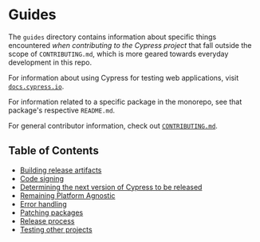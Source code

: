 # Guides

The `guides` directory contains information about specific things encountered *when contributing to the Cypress project* that fall outside the scope of `CONTRIBUTING.md`, which is more geared towards everyday development in this repo.

For information about using Cypress for testing web applications, visit [`docs.cypress.io`](https://docs.cypress.io).

For information related to a specific package in the monorepo, see that package's respective `README.md`.

For general contributor information, check out [`CONTRIBUTING.md`](../CONTRIBUTING.md).

## Table of Contents

* [Building release artifacts](./building-release-artifacts.md)
* [Code signing](./code-signing.md)
* [Determining the next version of Cypress to be released](./next-version.md)
* [Remaining Platform Agnostic](./remaining-platform-agnostic.md)
* [Error handling](./error-handling.md)
* [Patching packages](./patch-package.md)
* [Release process](./release-process.md)
* [Testing other projects](./testing-other-projects.md)